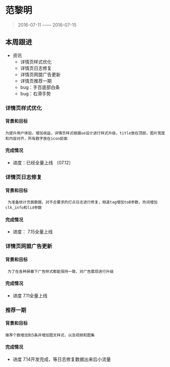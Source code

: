 # 范黎明

> 2016-07-11 —— 2016-07-15

## 本周跟进

- 资讯
    -  详情页样式优化
    -  详情页日志修复
    -  详情页网盟广告更新
    -  详情页推荐一期
    -  bug：手百底部白条
    -  bug：右滑手势
    
 
### 详情页样式优化

#### 背景和目标

    为提升用户体验，增加收益，详情页样式根据ue设计进行样式升级，title放在顶部，图片宽度和内容对齐，所有数字放在icon前面
    
#### 完成情况

- 进度：已经全量上线 （07.12）


### 详情页日志修复

#### 背景和目标
     为准备统计页面数据，对不合要求的打点日志进行修复，频道tag增加toB参数，热词增加clk_info和lid参数
     
#### 完成情况

- 进度： 7.15全量上线

### 详情页网盟广告更新

#### 背景和目标

	 为了在各种屏幕下广告样式都能保持一致，对广告展现进行升级
	 
#### 完成情况

- 进度   7.11全量上线

### 推荐一期

#### 背景和目标

	推荐个数增加到5条并增加图文样式，以及视频和图集
	
#### 完成情况

- 进度  7.14开发完成，等日志修复数据出来后小流量





 
 